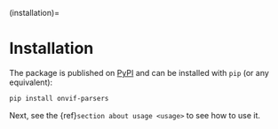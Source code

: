 (installation)=

# Installation

The package is published on [PyPI](https://pypi.org/project/onvif-parsers/) and can be installed with `pip` (or any equivalent):

```bash
pip install onvif-parsers
```

Next, see the {ref}`section about usage <usage>` to see how to use it.
